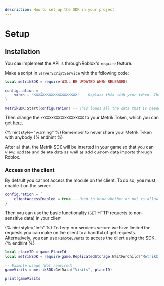```yaml
---
description: How to set up the SDK in your project
---
```


# Setup

## Installation

You can implement the API is through Roblox's `require` feature.

Make a script in `ServerScriptService` with the following code:

```lua
local metrikSDK = require(WILL BE UPDATED WHEN RELEASED)

configuration = {
    token = "XXXXXXXXXXXXXXXXXXXX" -- Replace this with your token. This will register your game with our servers
}

metrikSDK:Start(configuration) -- This loads all the data that is needed for the API
```

Then change the `XXXXXXXXXXXXXXXXXXXX` to your Metrik Token, which you can get [here.](https://app.metrik.dev/settings/token/)

{% hint style="warning" %}
Remember to never share your Metrik Token with anybody
{% endhint %}

After all that, the Metrik SDK will be inserted in your game so that you can view, update and delete data as well as add custom data imports through Roblox.

### Access on the client

By default you cannot access the module on the client. To do so, you must enable it on the server:

```lua
configuration = {
    clientAccessEnabled = true -- Used to know whether or not to allow access to the Metrik SDK on the client
}
```

Then you can use the basic functionality \(`GET` HTTP requests to non-sensitive data\) in your client

{% hint style="info" %}
To keep our services secure we have limited the requests you can make on the client to a handful of get requests. Alternatively, you can use `RemoteEvents` to access the client using the SDK.
{% endhint %}

```lua
local placeID = game.PlaceId
local metrikSDK = require(game.ReplicatedStorage:WaitForChild("MetrikClientHandler") -- This will access a version of the SDK on the client that was accessed on the server

-- Example usage (Not required)
gameVisits = metrikSDK:GetData("Visits", placeID)

print(gameVisits)
```


